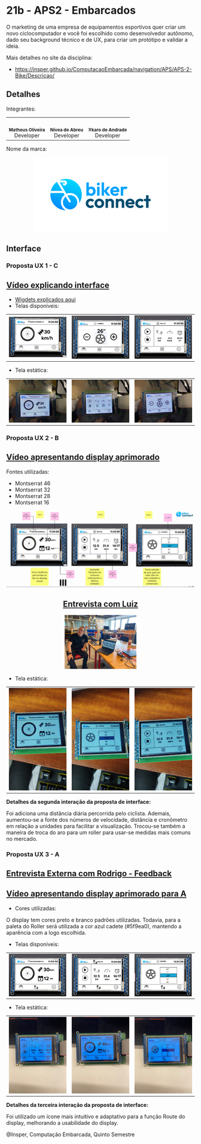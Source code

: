 # 21b - APS2 - Embarcados

O marketing de uma empresa de equipamentos esportivos quer criar um novo ciclocomputador e você foi escolhido como desenvolvedor autônomo, dado seu background técnico e de UX, para criar um protótipo e validar a ideia.

Mais detalhes no site da disciplina:

- https://insper.github.io/ComputacaoEmbarcada/navigation/APS/APS-2-Bike/Descricao/

## Detalhes

Integrantes:

<div align="center" style="max-width:68rem;">
<table>
  <tr>
    <td align="center"><a href="https://github.com/matheus-1618"><img style="border-radius: 50%;" src="https://avatars.githubusercontent.com/matheus-1618" width="100px;" alt=""/><br /><sub><b>Matheus Oliveira</b></sub></a><br /><a href="https://github.com/matheus-1618" title="Matheus Silva M. Oliveira"></a> Developer</td>
   <td align="center"><a href="https://github.com/niveaabreu"><img style="border-radius: 50%;" src="https://avatars.githubusercontent.com/niveaabreu" width="100px;" alt=""/><br /><sub><b>Nívea de Abreu</b></sub></a><br /><a href="https://github.com/niveaabreu" title="Nívea de Abreu"></a>Developer</td>
   <td align="center"><a href="https://github.com/ykarodeandrade"><img style="border-radius: 50%;" src="https://avatars.githubusercontent.com/ykarodeandrade" width="100px;" alt=""/><br /><sub><b>Ykaro de Andrade</b></sub></a><br /><a href="https://github.com/ykarodeandrade" title="Ykaro de Andrade"></a> Developer</td>
  </tr>
</table>
</div>
Nome da marca:

<div align="center" style="max-width:68rem;">

![image](assets/large_bikerconnect_0.png)
</div>

## Interface

### Proposta UX 1 - C
## [Vídeo explicando interface](https://www.youtube.com/watch?v=jwVLnyf8rFs)

* [Wigdets explicados aqui](https://app.mural.co/t/elementos9119/m/elementos9119/1667235687917/3f8bd861be517222390240d3b949be1fcf0a9fb7?sender=b72dc7a3-4993-41ce-ae83-0c04221a56ec)
* Telas disponíveis:
<div align="center" style="max-width:68rem;">
<table>
  <tr>
    <td align="center"> <img src="assets/tela4.png" style="width:48rem"></td>
    <td align="center"> <img src="assets/tela5.png" style="width:48rem"></td>
    <td align="center"> <img src="assets/tela6.png" style="width:48rem"></td>
  </tr>
</table>
</div>

* Tela estática:
<div align="center" style="max-width:68rem;">
<table>
  <tr>
    <td align="center"> <img src="assets/tela1.jpeg" style="size:48rem"></td>
    <td align="center"> <img src="assets/tela2.jpeg" style="size:48px"></td>
    <td align="center"> <img src="assets/tela3.jpeg" style="size:48px"></td>
  </tr>
</table>
</div>




### Proposta UX 2 - B

## [Vídeo apresentando display aprimorado](https://youtu.be/JXlG2QjE9qY)


Fontes utilizadas:
* Montserrat 46
* Montserrat 32
* Montserrat 28
* Montserrat 16

<div align="center" style="max-width:68rem;">
<img src="assets/fontes.jpeg">
</div>

<div align="center" style="max-width:68rem;">

## [Entrevista com Luiz](https://drive.google.com/file/d/1zHFypN0bQBcuKHC9F2LxCIoxlhUTrHDv/view?usp=sharing)

<img src="assets/LUIZ.jpeg" style="width:12rem">

</div>

* Tela estática:
<div align="center" style="max-width:68rem;">
<table>
  <tr>
    <td align="center"> <img src="assets/estatica1.jpeg" style="size:48rem"></td>
    <td align="center"> <img src="assets/estatica2.jpeg" style="size:48px"></td>
    <td align="center"> <img src="assets/estatica3.jpeg" style="size:48px"></td>
  </tr>
</table>
</div>

**Detalhes da segunda interação da proposta de interface:**

Foi adiciona uma distância diária percorrida pelo ciclista. Ademais, aumentou-se a fonte dos números de velocidade, distância e cronômetro em relação a unidades para facilitar a visualização. Trocou-se também a maneira de troca do aro para um roller para usar-se medidas mais comuns no mercado.



### Proposta UX 3 - A
## [Entrevista Externa com Rodrigo - Feedback](https://youtu.be/pP0UuXKGiH0)

## [Vídeo apresentando display aprimorado para A](https://youtu.be/eCICbtYZ3Xc)

* Cores utilizadas:

 O display tem cores preto e branco padrões utilizadas. Todavia, para a paleta do Roller será utilizada a cor azul cadete (#5f9ea0),
 mantendo a aparência com a logo escolhida.

 * Telas disponíveis:
<div align="center" style="max-width:68rem;">
<table>
  <tr>
    <td align="center"> <img src="assets/imgf1.png" style="width:48rem"></td>
    <td align="center"> <img src="assets/imgf2.png" style="width:48rem"></td>
    <td align="center"> <img src="assets/imgf3.png" style="width:48rem"></td>
  </tr>
</table>
</div>

* Tela estática:
<div align="center" style="max-width:68rem;">
<table>
  <tr>
    <td align="center"> <img src="assets/final1.jpeg" style="size:48rem"></td>
    <td align="center"> <img src="assets/final2.jpeg" style="size:48px"></td>
    <td align="center"> <img src="assets/final3.jpeg" style="size:48px"></td>
  </tr>
</table>
</div>


**Detalhes da terceira interação da proposta de interface:**

Foi utilizado um ícone mais intuitivo e adaptativo para a função Route do display, melhorando a usabilidade do display.



@Insper, Computação Embarcada, Quinto Semestre